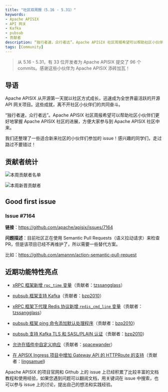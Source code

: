 ```yaml
---
title: "社区双周报（5.16 - 5.31）"
keywords: 
- Apache APISIX
- API 网关
- Kafka
- pubsub
- 贡献者
description: “独行者速，众行者远”。Apache APISIX 社区周报希望可以帮助社区小伙伴们更好地掌握 Apache APISIX 社区的每周进展，方便大家参与到 Apache APISIX 社区中来。
tags: [Community]
---
```


> 从 5.16 - 5.31，有 33 位开发者为 Apache APISIX 提交了 96 个 commits。感谢这些小伙伴为 Apache APISIX 添砖加瓦！

<!--truncate-->

## 导语

Apache APISIX 从开源第一天就以社区方式成长，迅速成为全世界最活跃的开源 API 网关项目。这些成就，离不开社区小伙伴们的共同奋斗。

“独行者速，众行者远”。Apache APISIX 社区周报希望可以帮助社区小伙伴们更好地掌握 Apache APISIX 社区的进展，方便大家参与到 Apache APISIX 社区中来。

我们还整理了一些适合新来社区的小伙伴们参加的 issue！感兴趣的同学们，走过路过不要错过！

## 贡献者统计

![本周贡献者名单](https://user-images.githubusercontent.com/88811141/174761990-3a612e2c-594f-408c-a684-85b03c5261f2.png)

![本周新晋贡献者](https://user-images.githubusercontent.com/88811141/174762094-38e008d2-7170-4873-841d-caf4ab11ed67.png)

## Good first issue

### Issue #7164

**链接**：https://github.com/apache/apisix/issues/7164

**问题描述**：目前社区正在使用 Semantic Pull Requests（语义拉动请求）来检查 PR，但是该项目已经不再维护了，所以需要一些替代方案。

比如：https://github.com/amannn/action-semantic-pull-request

## 近期功能特性亮点

- [xRPC 框架新增 `rpc_time` 变量](https://github.com/apache/apisix/pull/7040)（贡献者：[tzssangglass](https://github.com/tzssangglass)）

- [pubsub 框架支持 Kafka](https://github.com/apache/apisix/pull/7032)（贡献者：[bzp2010](https://github.com/bzp2010)）

- [xRPC 框架下代理 Redis 协议新增 `redis_cmd_line` 变量](https://github.com/apache/apisix/pull/7041)（贡献者：[tzssangglass](https://github.com/tzssangglass)）

- [pubsub 框架 ping 命令添加默认处理程序](https://github.com/apache/apisix/pull/7058)（贡献者：[bzp2010](https://github.com/bzp2010)）

- [pubsub 支持 Kafka TLS 和 SASL/PLAIN 认证](https://github.com/apache/apisix/pull/7046)（贡献者：[bzp2010](https://github.com/bzp2010)）

- [允许在插件中自定义响应](https://github.com/apache/apisix/pull/7128)（贡献者：[spacewander](https://github.com/spacewander)）

- [在 APISIX Ingress 项目中增加 Gateway API 的 HTTPRoute 的支持](https://github.com/apache/apisix-ingress-controller/pull/1037)（贡献者：[lingsamuel](https://github.com/lingsamuel))

Apache APISIX 的项目官网和 Github 上的 issue 上已经积累了比较丰富的文档教程和使用经验，如果您遇到问题可以翻阅文档，用关键词在 issue 中搜索，也可以参与 issue 上的讨论，提出自己的想法和实践经验。

